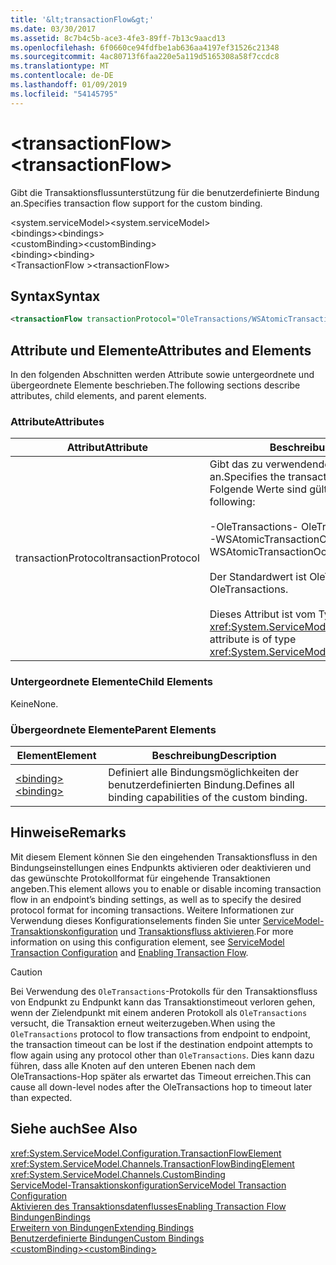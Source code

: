 ```yaml
---
title: '&lt;transactionFlow&gt;'
ms.date: 03/30/2017
ms.assetid: 8c7b4c5b-ace3-4fe3-89ff-7b13c9aacd13
ms.openlocfilehash: 6f0660ce94fdfbe1ab636aa4197ef31526c21348
ms.sourcegitcommit: 4ac80713f6faa220e5a119d5165308a58f7ccdc8
ms.translationtype: MT
ms.contentlocale: de-DE
ms.lasthandoff: 01/09/2019
ms.locfileid: "54145795"
---
```

# <a name="lttransactionflowgt"></a><span data-ttu-id="66a0d-102">&lt;transactionFlow&gt;</span><span class="sxs-lookup"><span data-stu-id="66a0d-102">&lt;transactionFlow&gt;</span></span>
<span data-ttu-id="66a0d-103">Gibt die Transaktionsflussunterstützung für die benutzerdefinierte Bindung an.</span><span class="sxs-lookup"><span data-stu-id="66a0d-103">Specifies transaction flow support for the custom binding.</span></span>  
  
 <span data-ttu-id="66a0d-104">\<system.serviceModel></span><span class="sxs-lookup"><span data-stu-id="66a0d-104">\<system.serviceModel></span></span>  
<span data-ttu-id="66a0d-105">\<bindings></span><span class="sxs-lookup"><span data-stu-id="66a0d-105">\<bindings></span></span>  
<span data-ttu-id="66a0d-106">\<customBinding></span><span class="sxs-lookup"><span data-stu-id="66a0d-106">\<customBinding></span></span>  
<span data-ttu-id="66a0d-107">\<binding></span><span class="sxs-lookup"><span data-stu-id="66a0d-107">\<binding></span></span>  
<span data-ttu-id="66a0d-108">\<TransactionFlow ></span><span class="sxs-lookup"><span data-stu-id="66a0d-108">\<transactionFlow></span></span>  
  
## <a name="syntax"></a><span data-ttu-id="66a0d-109">Syntax</span><span class="sxs-lookup"><span data-stu-id="66a0d-109">Syntax</span></span>  
  
```xml  
<transactionFlow transactionProtocol="OleTransactions/WSAtomicTransactionOctober2004" />
```  
  
## <a name="attributes-and-elements"></a><span data-ttu-id="66a0d-110">Attribute und Elemente</span><span class="sxs-lookup"><span data-stu-id="66a0d-110">Attributes and Elements</span></span>  
 <span data-ttu-id="66a0d-111">In den folgenden Abschnitten werden Attribute sowie untergeordnete und übergeordnete Elemente beschrieben.</span><span class="sxs-lookup"><span data-stu-id="66a0d-111">The following sections describe attributes, child elements, and parent elements.</span></span>  
  
### <a name="attributes"></a><span data-ttu-id="66a0d-112">Attribute</span><span class="sxs-lookup"><span data-stu-id="66a0d-112">Attributes</span></span>  
  
|<span data-ttu-id="66a0d-113">Attribut</span><span class="sxs-lookup"><span data-stu-id="66a0d-113">Attribute</span></span>|<span data-ttu-id="66a0d-114">Beschreibung</span><span class="sxs-lookup"><span data-stu-id="66a0d-114">Description</span></span>|  
|---------------|-----------------|  
|<span data-ttu-id="66a0d-115">transactionProtocol</span><span class="sxs-lookup"><span data-stu-id="66a0d-115">transactionProtocol</span></span>|<span data-ttu-id="66a0d-116">Gibt das zu verwendende Transaktionsprotokoll an.</span><span class="sxs-lookup"><span data-stu-id="66a0d-116">Specifies the transaction protocol to be used.</span></span> <span data-ttu-id="66a0d-117">Folgende Werte sind gültig:</span><span class="sxs-lookup"><span data-stu-id="66a0d-117">Valid values include the following:</span></span><br /><br /> <span data-ttu-id="66a0d-118">-OleTransactions</span><span class="sxs-lookup"><span data-stu-id="66a0d-118">-   OleTransactions</span></span><br /><span data-ttu-id="66a0d-119">-WSAtomicTransactionOctober2004</span><span class="sxs-lookup"><span data-stu-id="66a0d-119">-   WSAtomicTransactionOctober2004</span></span><br /><br /> <span data-ttu-id="66a0d-120">Der Standardwert ist OleTransactions.</span><span class="sxs-lookup"><span data-stu-id="66a0d-120">The default is OleTransactions.</span></span><br /><br /> <span data-ttu-id="66a0d-121">Dieses Attribut ist vom Typ <xref:System.ServiceModel.TransactionProtocol>.</span><span class="sxs-lookup"><span data-stu-id="66a0d-121">This attribute is of type <xref:System.ServiceModel.TransactionProtocol>.</span></span>|  
  
### <a name="child-elements"></a><span data-ttu-id="66a0d-122">Untergeordnete Elemente</span><span class="sxs-lookup"><span data-stu-id="66a0d-122">Child Elements</span></span>  
 <span data-ttu-id="66a0d-123">Keine</span><span class="sxs-lookup"><span data-stu-id="66a0d-123">None.</span></span>  
  
### <a name="parent-elements"></a><span data-ttu-id="66a0d-124">Übergeordnete Elemente</span><span class="sxs-lookup"><span data-stu-id="66a0d-124">Parent Elements</span></span>  
  
|<span data-ttu-id="66a0d-125">Element</span><span class="sxs-lookup"><span data-stu-id="66a0d-125">Element</span></span>|<span data-ttu-id="66a0d-126">Beschreibung</span><span class="sxs-lookup"><span data-stu-id="66a0d-126">Description</span></span>|  
|-------------|-----------------|  
|[<span data-ttu-id="66a0d-127">\<binding></span><span class="sxs-lookup"><span data-stu-id="66a0d-127">\<binding></span></span>](../../../../../docs/framework/misc/binding.md)|<span data-ttu-id="66a0d-128">Definiert alle Bindungsmöglichkeiten der benutzerdefinierten Bindung.</span><span class="sxs-lookup"><span data-stu-id="66a0d-128">Defines all binding capabilities of the custom binding.</span></span>|  
  
## <a name="remarks"></a><span data-ttu-id="66a0d-129">Hinweise</span><span class="sxs-lookup"><span data-stu-id="66a0d-129">Remarks</span></span>  
 <span data-ttu-id="66a0d-130">Mit diesem Element können Sie den eingehenden Transaktionsfluss in den Bindungseinstellungen eines Endpunkts aktivieren oder deaktivieren und das gewünschte Protokollformat für eingehende Transaktionen angeben.</span><span class="sxs-lookup"><span data-stu-id="66a0d-130">This element allows you to enable or disable incoming transaction flow in an endpoint’s binding settings, as well as to specify the desired protocol format for incoming transactions.</span></span> <span data-ttu-id="66a0d-131">Weitere Informationen zur Verwendung dieses Konfigurationselements finden Sie unter [ServiceModel-Transaktionskonfiguration](../../../../../docs/framework/wcf/feature-details/servicemodel-transaction-configuration.md) und [Transaktionsfluss aktivieren](../../../../../docs/framework/wcf/feature-details/enabling-transaction-flow.md).</span><span class="sxs-lookup"><span data-stu-id="66a0d-131">For more information on using this configuration element, see [ServiceModel Transaction Configuration](../../../../../docs/framework/wcf/feature-details/servicemodel-transaction-configuration.md) and [Enabling Transaction Flow](../../../../../docs/framework/wcf/feature-details/enabling-transaction-flow.md).</span></span>  
  
> [!CAUTION]
>  <span data-ttu-id="66a0d-132">Bei Verwendung des `OleTransactions`-Protokolls für den Transaktionsfluss von Endpunkt zu Endpunkt kann das Transaktionstimeout verloren gehen, wenn der Zielendpunkt mit einem anderen Protokoll als `OleTransactions` versucht, die Transaktion erneut weiterzugeben.</span><span class="sxs-lookup"><span data-stu-id="66a0d-132">When using the `OleTransactions` protocol to flow transactions from endpoint to endpoint, the transaction timeout can be lost if the destination endpoint attempts to flow again using any protocol other than `OleTransactions`.</span></span> <span data-ttu-id="66a0d-133">Dies kann dazu führen, dass alle Knoten auf den unteren Ebenen nach dem OleTransactions-Hop später als erwartet das Timeout erreichen.</span><span class="sxs-lookup"><span data-stu-id="66a0d-133">This can cause all down-level nodes after the OleTransactions hop to timeout later than expected.</span></span>  
  
## <a name="see-also"></a><span data-ttu-id="66a0d-134">Siehe auch</span><span class="sxs-lookup"><span data-stu-id="66a0d-134">See Also</span></span>  
 <xref:System.ServiceModel.Configuration.TransactionFlowElement>  
 <xref:System.ServiceModel.Channels.TransactionFlowBindingElement>  
 <xref:System.ServiceModel.Channels.CustomBinding>  
 [<span data-ttu-id="66a0d-135">ServiceModel-Transaktionskonfiguration</span><span class="sxs-lookup"><span data-stu-id="66a0d-135">ServiceModel Transaction Configuration</span></span>](../../../../../docs/framework/wcf/feature-details/servicemodel-transaction-configuration.md)  
 [<span data-ttu-id="66a0d-136">Aktivieren des Transaktionsdatenflusses</span><span class="sxs-lookup"><span data-stu-id="66a0d-136">Enabling Transaction Flow</span></span>](../../../../../docs/framework/wcf/feature-details/enabling-transaction-flow.md)  
 [<span data-ttu-id="66a0d-137">Bindungen</span><span class="sxs-lookup"><span data-stu-id="66a0d-137">Bindings</span></span>](../../../../../docs/framework/wcf/bindings.md)  
 [<span data-ttu-id="66a0d-138">Erweitern von Bindungen</span><span class="sxs-lookup"><span data-stu-id="66a0d-138">Extending Bindings</span></span>](../../../../../docs/framework/wcf/extending/extending-bindings.md)  
 [<span data-ttu-id="66a0d-139">Benutzerdefinierte Bindungen</span><span class="sxs-lookup"><span data-stu-id="66a0d-139">Custom Bindings</span></span>](../../../../../docs/framework/wcf/extending/custom-bindings.md)  
 [<span data-ttu-id="66a0d-140">\<customBinding></span><span class="sxs-lookup"><span data-stu-id="66a0d-140">\<customBinding></span></span>](../../../../../docs/framework/configure-apps/file-schema/wcf/custombinding.md)
